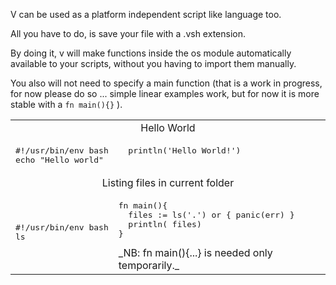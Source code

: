 V can be used as a platform independent script like language too.

All you have to do, is save your file with a .vsh extension.

By doing it, v will make functions inside the os module automatically available to your scripts, without you having to import them manually.

You also will not need to specify a main function (that is a work in progress, for now please do so ... simple linear examples work, but for now it is more stable with a `fn main(){}` ).

<table>
<tr><td colspan="2" align="center">Hello World</td></tr>
<tr>
<td>
<pre class="highlight highlight-source-v">
#!/usr/bin/env bash
echo "Hello world"
</pre>
</td>
<td valign="top">
<pre>
  println('Hello World!')
</pre>
</td>
</tr>


<tr><td colspan="2" align="center">Listing files in current folder</td></tr>
<tr>
<td>
<pre>
#!/usr/bin/env bash
ls
</pre>
</td>
<td valign="top">
<pre>
fn main(){
  files := ls('.') or { panic(err) }
  println( files)
}
</pre>
_NB: fn main(){...} is needed only temporarily._
</td>
</tr>

</table>
